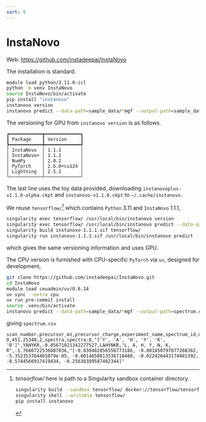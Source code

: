 ```yaml
---
sort: 9
---
```


# InstaNovo

Web: <https://github.com/instadeepai/InstaNovo>

The installation is standard.

```bash
module load python/3.11.0-icl
python -m venv InstaNovo
source InstaNovo/bin/activate
pip install "instanovo"
instanovo version
instanovo predict --data-path=sample_data/*mgf --output-path=sample_data/spectra.csv
```

The versioning for GPU from `instanovo version` is as follows.

```
┏━━━━━━━━━━━━┳━━━━━━━━━━━━━┓
┃ Package    ┃ Version     ┃
┡━━━━━━━━━━━━╇━━━━━━━━━━━━━┩
│ InstaNovo  │ 1.1.1       │
│ InstaNovo+ │ 1.1.1       │
│ NumPy      │ 2.0.2       │
│ PyTorch    │ 2.6.0+cu124 │
│ Lightning  │ 2.5.1       │
└────────────┴─────────────┘
```

The last line uses the toy data provided, downloading `instanovoplus-v1.1.0-alpha.ckpt` and `instanovo-v1.1.0.ckpt` to `~/.cache/instanovo`.

We reuse `tensorflow/`[^singularity] which contains `Python` 3.11 and `InstaNovo` 1.1.1,

```bash
singularity exec tensorflow/ /usr/local/bin/instanovo version
singularity exec tensorflow/ /usr/local/bin/instanovo predict --data-path=InstaNovo/src/sample_data/*.mgf --output-path=spectra.csv
singularity build instanovo-1.1.1.sif tensorflow/
singularity run instanovo-1.1.1.sif /usr/local/bin/instanovo predict --data-path=sample_data/*mgf --output-path=new.csv
```

which gives the same versioning information and uses GPU.

The CPU version is furnished with CPU-specific `PyTorch` via `uv`, designed for development,

```bash
git clone https://github.com/instadeepai/InstaNovo.git
cd InstaNovo
module load ceuadmin/uv/0.6.14
uv sync --extra cpu
uv run pre-commit install
source .venv/bin/activate
instanovo predict --data-path=sample_data/*mgf --output-path=spectrum.csv
```

giving `spectrum.csv`

```
scan_number,precursor_mz,precursor_charge,experiment_name,spectrum_id,diffusion_predictions_tokenised,diffusion_predictions,diffusion_log_probabilities,transformer_predictions,transformer_predictions_tokenised,transformer_log_probabilities,transformer_token_log_probabilities
0,451.25348,2,spectra,spectra:0,"['Y', 'A', 'H', 'Y', 'K', 'R']",YAHYKR,-0.05671021342277527,LAHYNKR,"L, A, H, Y, N, K, R",-1.7666722536087036,"[-0.030482856556773186, -0.001450797077268362, -5.352353764465079e-05, -0.0014650813536718488, -0.022426443174481392, -0.5744566917419434, -0.25638389587402344]"
```

[^singularity]: *tensorflow/* here is path to a Singularity sandbox container directory.

    ```bash
    singularity build --sandbox tensorflow/ docker://tensorflow/tensorflow:latest
    singularity shell --writable tensorflow/
    pip install instanovo
    ```
